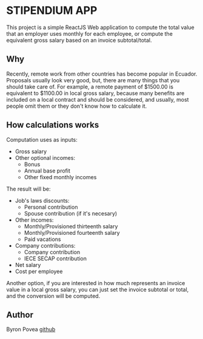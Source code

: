 # STIPENDIUM APP

This project is a simple ReactJS Web application to compute the total value that an employer uses monthly for each employee, or compute the equivalent gross salary based on an invoice subtotal/total.

## Why

Recently, remote work from other countries has become popular in Ecuador. Proposals usually look very good, but, there are many things that you should take care of. For example, a remote payment of $1500.00 is equivalent to $1100.00 in local gross salary, because many benefits are included on a local contract and should be considered, and usually, most people omit them or they don't know how to calculate it.


## How calculations works

Computation uses as inputs: 
- Gross salary
- Other optional incomes:
  - Bonus
  - Annual base profit
  - Other fixed monthly incomes

The result will be:
- Job's laws discounts:
  - Personal contribution
  - Spouse contribution (if it's necesary)
- Other incomes:
  - Monthly/Provisioned thirteenth salary
  - Monthly/Provisioned fourteenth salary
  - Paid vacations
- Company contributions:
  - Company contribution
  - IECE SECAP contribution
- Net salary
- Cost per employee

Another option, if you are interested in how much represents an invoice value in a local gross salary, you can just set the invoice subtotal or total, and the conversion will be computed.

## Author

Byron Povea [github](https://github.com/bpovea)